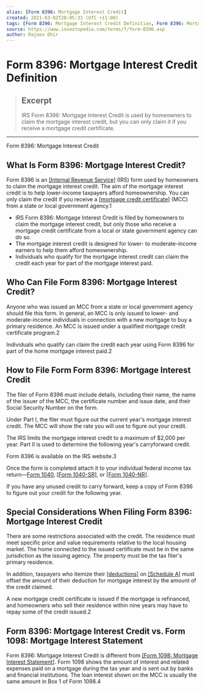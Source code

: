 ```yaml
---
alias: [Form 8396: Mortgage Interest Credit]
created: 2021-03-02T20:05:33 (UTC +11:00)
tags: [Form 8396: Mortgage Interest Credit Definition, Form 8396: Mortgage Interest Credit]
source: https://www.investopedia.com/terms/f/form-8396.asp
author: Rajeev Dhir
---
```


# Form 8396: Mortgage Interest Credit Definition

> ## Excerpt
> IRS Form 8396: Mortgage Interest Credit is used by homeowners to claim the mortgage interest credit, but you can only claim it if you receive a mortgage credit certificate.

---

Form 8396: Mortgage Interest Credit
## What Is Form 8396: Mortgage Interest Credit?

Form 8396 is an [[Internal Revenue Service]](https://www.investopedia.com/terms/i/irs.asp) (IRS) form used by homeowners to claim the mortgage interest credit. The aim of the mortgage interest credit is to help lower-income taxpayers afford homeownership. You can only claim the credit if you receive a [[mortgage credit certificate]](https://www.investopedia.com/terms/m/mortgage-credit-certificate.asp) (MCC) from a state or local government agency.1

-   IRS Form 8396: Mortgage Interest Credit is filed by homeowners to claim the mortgage interest credit, but only those who receive a mortgage credit certificate from a local or state government agency can do so.
-   The mortgage interest credit is designed for lower- to moderate-income earners to help them afford homeownership.
-   Individuals who qualify for the mortgage interest credit can claim the credit each year for part of the mortgage interest paid.

## Who Can File Form 8396: Mortgage Interest Credit?

Anyone who was issued an MCC from a state or local government agency should file this form. In general, an MCC is only issued to lower- and moderate-income individuals in connection with a new mortgage to buy a primary residence. An MCC is issued under a qualified mortgage credit certificate program.2

Individuals who qualify can claim the credit each year using Form 8396 for part of the home mortgage interest paid.2

## How to File Form Form 8396: Mortgage Interest Credit

The filer of Form 8396 must include details, including their name, the name of the issuer of the MCC, the certificate number and issue date, and their Social Security Number on the form.

Under Part I, the filer must figure out the current year's mortgage interest credit. The MCC will show the rate you will use to figure out your credit.

The IRS limits the mortgage interest credit to a maximum of $2,000 per year. Part II is used to determine the following year's carryforward credit.

Form 8396 is available on the IRS website.3

Once the form is completed attach it to your individual federal income tax return—[Form 1040](https://www.investopedia.com/terms/1/1040.asp), [[Form 1040-SR]](https://www.investopedia.com/taxes/seniors-get-new-simplified-tax-form/), or [[Form 1040-NR]](https://www.investopedia.com/form-1040nr-4782170).

If you have any unused credit to carry forward, keep a copy of Form 8396 to figure out your credit for the following year.

## Special Considerations When Filing Form 8396: Mortgage Interest Credit

There are some restrictions associated with the credit. The residence must meet specific price and value requirements relative to the local housing market. The home connected to the issued certificate must be in the same jurisdiction as the issuing agency. The property must be the tax filer's primary residence.

In addition, taxpayers who itemize their [[deductions]](https://www.investopedia.com/terms/t/tax-deduction.asp) on [[Schedule A]](https://www.investopedia.com/terms/s/schedulea.asp) must offset the amount of their deduction for mortgage interest by the amount of the credit claimed.

A new mortgage credit certificate is issued if the mortgage is refinanced, and homeowners who sell their residence within nine years may have to repay some of the credit issued.2

## Form 8396: Mortgage Interest Credit vs. Form 1098: Mortgage Interest Statement

Form 8396: Mortgage Interest Credit is different from [[Form 1098: Mortgage Interest Statement]](https://www.investopedia.com/terms/f/form_1098.asp). Form 1098 shows the amount of interest and related expenses paid on a mortgage during the tax year and is sent out by banks and financial institutions. The loan interest shown on the MCC is usually the same amount in Box 1 of Form 1098.4
